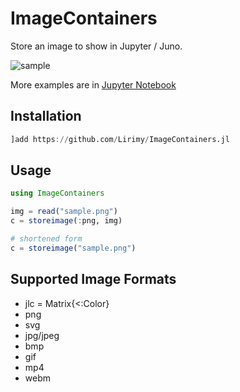 # ImageContainers

Store an image to show in Jupyter / Juno.

![sample](https://user-images.githubusercontent.com/31124605/73450248-5d790380-43a8-11ea-8f6a-d321accd809e.png)

More examples are in [Jupyter Notebook](example/example.ipynb)


## Installation

```julia
]add https://github.com/Lirimy/ImageContainers.jl
```

## Usage

```julia
using ImageContainers

img = read("sample.png")
c = storeimage(:png, img)

# shortened form
c = storeimage("sample.png")
```

## Supported Image Formats


- jlc = Matrix{<:Color}
- png
- svg
- jpg/jpeg
- bmp
- gif
- mp4
- webm

